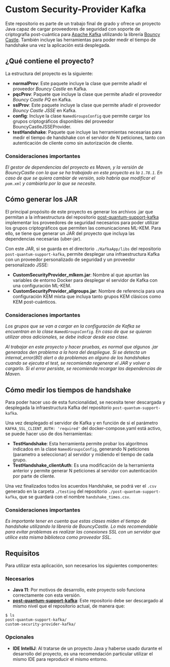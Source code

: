 # Custom Security-Provider Kafka

Este repositorio es parte de un trabajo final de grado y ofrece un proyecto Java capaz de cargar proveedores de seguridad con soporte de criptografía post-cuántica para [Apache Kafka](https://kafka.apache.org/) utilizando la librería [Bouncy Castle](https://www.bouncycastle.org/). También incluye las herramientas para poder medir el tiempo de handshake una vez la aplicación está desplegada.

## ¿Qué contiene el proyecto?

La estructura del proyecto es la siguiente:

- **normalProv**: Este paquete incluye la clase que permite añadir el proveedor _Bouncy Castle_ en Kafka.
- **pqcProv**: Paquete que incluye la clase que permite añadir el proveedor _Bouncy Castle PQ_ en Kafka.
- **sslProv**: Este paquete incluye la clase que permite añadir el proveedor _Bouncy Castle JSSE_ en Kafka.
- **config**: Incluye la clase `NamedGroupsConfig` que permite cargar los grupos criptográficos disponibles del proveedor BouncyCastleJSSEProvider.
- **testHandshake**: Paquete que incluye las herramientas necesarias para medir el tiempo de handshake con el servidor de N peticiones, tanto con autenticación de cliente como sin autorización de cliente.

### Consideraciones importantes

_El gestor de dependencias del proyecto es Maven, y la versión de BouncyCastle con la que se ha trabajado en este proyecto es la `1.78.1`. En caso de que se quiera cambiar de versión, solo habría que modificar el `pom.xml` y cambiarla por la que se necesite._

## Cómo generar los JAR

El principal propósito de este proyecto es generar los archivos .jar que permitan a la infraestructura del repositorio [post-quantum-support-kafka](https://github.com/Ithakua/post-quantum-support-kafka) implementar los proveedores de seguridad necesarios para poder utilizar los grupos criptográficos que permiten las comunicaciones ML-KEM. Para ello, se tiene que generar un JAR del proyecto que incluya las dependencias necesarias (uber-jar).

Con este JAR, si se guarda en el directorio `./KafkaApp/libs` del repositorio `post-quantum-support-kafka`, permite desplegar una infraestructura Kafka con un proveedor personalizado de seguridad y un proveedor personalizado JSSE:

- **CustomSecurityProvider_mlkem.jar**: Nombre al que apuntan las variables de entorno Docker para desplegar el servidor de Kafka con una configuración ML-KEM.
- **CustomSecurityProvider_allgroups.jar**: Nombre de referencia para una configuración KEM mixta que incluya tanto grupos KEM clásicos como KEM post-cuánticos.

### Consideraciones importantes

_Los grupos que se van a cargar en la configuración de Kafka se encuentran en la clase `NamedGroupsConfig`. En caso de que se quieran utilizar otros adicionales, se debe indicar desde esa clase._

_Al trabajar en este proyecto y hacer pruebas, es normal que algunos .jar generados den problema a la hora del despliegue. Si se detecta un internal_error(80) alert o da problemas en alguno de los handshakes cuando se ejecuta el test, se recomienda regenerar el JAR y volver a cargarlo. Si el error persiste, se recomienda recargar las dependencias de Maven._

## Cómo medir los tiempos de handshake

Para poder hacer uso de esta funcionalidad, se necesita tener descargada y desplegada la infraestructura Kafka del repositorio `post-quantum-support-kafka`.

Una vez desplegado el servidor de Kafka y en función de si el parámetro `KAFKA_SSL_CLIENT_AUTH: 'required'` del docker-compose.yaml está activo, se puede hacer uso de dos herramientas:

- **TestHandshake**: Esta herramienta permite probar los algoritmos indicados en la clase `NamedGroupsConfig`, generando N peticiones (parametro a seleccionar) al servidor y midiendo el tiempo de cada grupo.
- **TestHandshake_clientAuth**: Es una modificación de la herramienta anterior y permite generar N peticiones al servidor con autenticación por parte de cliente.

Una vez finalizados todos los acuerdos Handshake, se podrá ver el `.csv` generado en la carpeta `./testing` del repositorio `./post-quantum-support-kafka`, que se guardará con el nombre `handshake_times.csv`.

### Consideraciones importantes

_Es importante tener en cuenta que estas clases miden el tiempo de handshake utilizando la librería de BouncyCastle. Lo más recomendable para evitar problemas es realizar las conexiones SSL con un servidor que utilice esta misma biblioteca como proveedor SSL._

## Requisitos

Para utilizar esta aplicación, son necesarios los siguientes componentes:

### Necesarios

- **Java 11**: Por motivos de desarrollo, este proyecto solo funciona correctamente con esta versión.
- [**post-quantum-support-kafka**](https://github.com/Ithakua/post-quantum-support-kafka): Este repositorio debe ser descargado al mismo nivel que el repositorio actual, de manera que:

```
$ ls
post-quantum-support-kafka/
custom-security-provider-kafka/
```

### Opcionales

- **IDE IntelliJ**: Al tratarse de un proyecto Java y haberse usado durante el desarrollo del proyecto, es una recomendación particular utilizar el mismo IDE para reproducir el mismo entorno.
